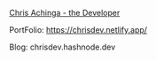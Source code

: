 [Chris Achinga - the Developer](https://linktr.ee/chrisdev)

PortFolio: https://chrisdev.netlify.app/

Blog: chrisdev.hashnode.dev
